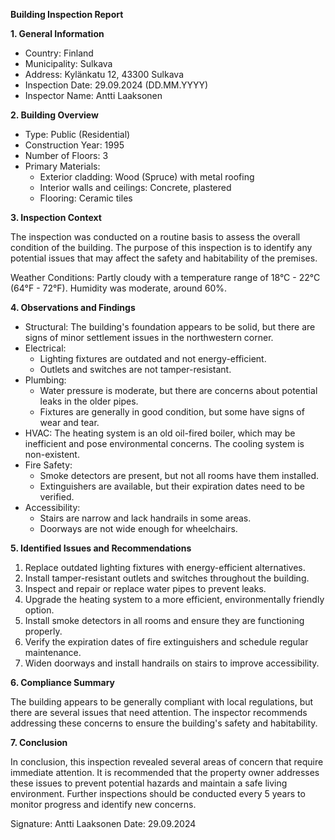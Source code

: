 **Building Inspection Report**

**1. General Information**

* Country: Finland
* Municipality: Sulkava
* Address: Kylänkatu 12, 43300 Sulkava
* Inspection Date: 29.09.2024 (DD.MM.YYYY)
* Inspector Name: Antti Laaksonen

**2. Building Overview**

* Type: Public (Residential)
* Construction Year: 1995
* Number of Floors: 3
* Primary Materials:
	+ Exterior cladding: Wood (Spruce) with metal roofing
	+ Interior walls and ceilings: Concrete, plastered
	+ Flooring: Ceramic tiles

**3. Inspection Context**

The inspection was conducted on a routine basis to assess the overall condition of the building. The purpose of this inspection is to identify any potential issues that may affect the safety and habitability of the premises.

Weather Conditions:
Partly cloudy with a temperature range of 18°C - 22°C (64°F - 72°F). Humidity was moderate, around 60%.

**4. Observations and Findings**

* Structural: The building's foundation appears to be solid, but there are signs of minor settlement issues in the northwestern corner.
* Electrical:
	+ Lighting fixtures are outdated and not energy-efficient.
	+ Outlets and switches are not tamper-resistant.
* Plumbing:
	+ Water pressure is moderate, but there are concerns about potential leaks in the older pipes.
	+ Fixtures are generally in good condition, but some have signs of wear and tear.
* HVAC: The heating system is an old oil-fired boiler, which may be inefficient and pose environmental concerns. The cooling system is non-existent.
* Fire Safety:
	+ Smoke detectors are present, but not all rooms have them installed.
	+ Extinguishers are available, but their expiration dates need to be verified.
* Accessibility:
	+ Stairs are narrow and lack handrails in some areas.
	+ Doorways are not wide enough for wheelchairs.

**5. Identified Issues and Recommendations**

1. Replace outdated lighting fixtures with energy-efficient alternatives.
2. Install tamper-resistant outlets and switches throughout the building.
3. Inspect and repair or replace water pipes to prevent leaks.
4. Upgrade the heating system to a more efficient, environmentally friendly option.
5. Install smoke detectors in all rooms and ensure they are functioning properly.
6. Verify the expiration dates of fire extinguishers and schedule regular maintenance.
7. Widen doorways and install handrails on stairs to improve accessibility.

**6. Compliance Summary**

The building appears to be generally compliant with local regulations, but there are several issues that need attention. The inspector recommends addressing these concerns to ensure the building's safety and habitability.

**7. Conclusion**

In conclusion, this inspection revealed several areas of concern that require immediate attention. It is recommended that the property owner addresses these issues to prevent potential hazards and maintain a safe living environment. Further inspections should be conducted every 5 years to monitor progress and identify new concerns.

Signature: Antti Laaksonen
Date: 29.09.2024
